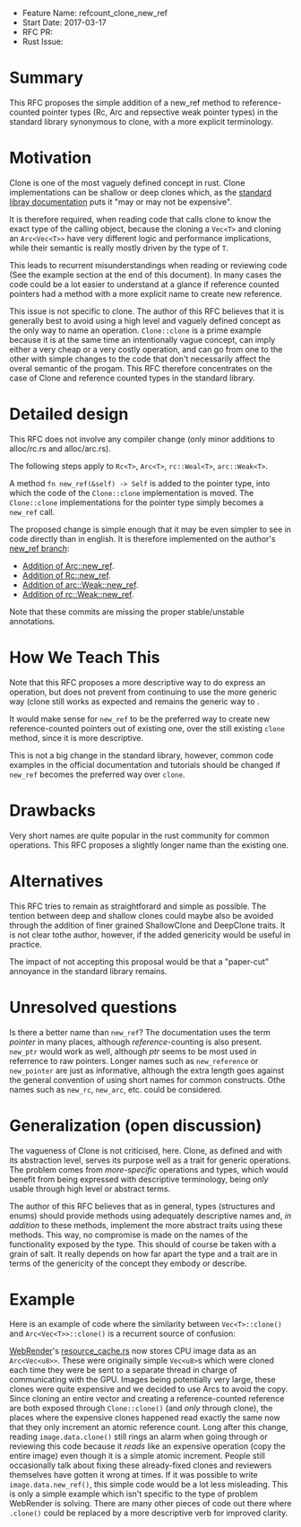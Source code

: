 - Feature Name: refcount_clone_new_ref
- Start Date: 2017-03-17
- RFC PR:
- Rust Issue:

# Summary
[summary]: #summary

This RFC proposes the simple addition of a new_ref method to reference-counted pointer types (Rc, Arc and repsective weak pointer types) in the standard library synonymous to clone, with a more explicit terminology.

# Motivation
[motivation]: #motivation

Clone is one of the most vaguely defined concept in rust. Clone implementations can be shallow or deep clones which, as the [standard libray documentation](https://doc.rust-lang.org/std/clone/trait.Clone.html) puts it "may or may not be expensive".

It is therefore required, when reading code that calls clone to know the exact type of the calling object, because the cloning a ```Vec<T>``` and cloning an ```Arc<Vec<T>>``` have very different logic and performance implications, while their semantic is really mostly driven by the type of ```T```.

This leads to recurrent misunderstandings when reading or reviewing code (See the example section at the end of this document).
In many cases the code could be a lot easier to understand at a glance if reference counted pointers had a method with a more explicit name to create new reference.

This issue is not specific to clone. The author of this RFC believes that it is generally best to avoid using a high level and vaguely defined concept as the only way to name an operation. ```Clone::clone``` is a prime example because it is at the same time an intentionally vague concept, can imply either a very cheap or a very costly operation, and can go from one to the other with simple changes to the code that don't necessarily affect the overal semantic of the progam. This RFC therefore concentrates on the case of Clone and reference counted types in the standard library.

# Detailed design
[design]: #detailed-design

This RFC does not involve any compiler change (only minor additions to alloc/rc.rs and alloc/arc.rs).

The following steps apply to ```Rc<T>```, ```Arc<T>```, ```rc::Weal<T>```, ```arc::Weak<T>```.

A method ```fn new_ref(&self) -> Self``` is added to the pointer type, into which the code of the ```Clone::clone``` implementation is moved.
The ```Clone::clone``` implementations for the pointer type simply becomes a ```new_ref``` call.

The proposed change is simple enough that it may be even simpler to see in code directly than in english.
It is therefore implemented on the author's [new_ref branch](https://github.com/nical/rust/tree/new_ref):
 - [Addition of Arc::new_ref](https://github.com/nical/rust/commit/392e105b0dd3ffb44beb8cbf853f75493a5167b5).
 - [Addition of Rc::new_ref](https://github.com/nical/rust/commit/5903ed4aa3ddb825f8b9b3412b3240f07193b711).
 - [Addition of arc::Weak::new_ref](https://github.com/nical/rust/commit/6f72fe1e208d96917c806bb4895b7014c1bfe164).
 - [Addition of rc::Weak::new_ref](https://github.com/nical/rust/commit/ddbd2b5e7e42d6be11194abef4f5d12ec11aa41e).

Note that these commits are missing the proper stable/unstable annotations.

# How We Teach This
[how-we-teach-this]: #how-we-teach-this

Note that this RFC proposes a more descriptive way to do express an operation, but does not prevent from continuing to use the more generic way (clone still works as expected and remains the generic way to .

It would make sense for ```new_ref``` to be the preferred way to create new reference-counted pointers out of existing one, over the still existing ```clone``` method, since it is more descriptive.

This is not a big change in the standard library, however, common code examples in the official documentation and tutorials should be changed if ```new_ref``` becomes the preferred way over ```clone```.

# Drawbacks
[drawbacks]: #drawbacks

Very short names are quite popular in the rust community for common operations. This RFC proposes a slightly longer name than the existing one.

# Alternatives
[alternatives]: #alternatives

This RFC tries to remain as straightforard and simple as possible. The tention between deep and shallow clones could maybe also be avoided through the addition of finer grained ShallowClone and DeepClone traits. It is not clear tothe author, however, if the added genericity would be useful in practice.

The impact of not accepting this proposal would be that a "paper-cut" annoyance in the standard library remains.

# Unresolved questions
[unresolved]: #unresolved-questions

Is there a better name than ```new_ref```? The documentation uses the term _pointer_ in many places, although _reference_-counting is also present. ```new_ptr``` would work as well, although _ptr_ seems to be most used in referrence to raw pointers.
Longer names such as ```new_reference``` or ```new_pointer``` are just as informative, although the extra length goes against the general convention of using short names for common constructs.
Othe names such as ```new_rc```, ```new_arc```, etc. could be considered.

# Generalization (open discussion)

The vagueness of Clone is not criticised, here. Clone, as defined and with its abstraction level, serves its purpose well as a trait for generic operations. The problem comes from _more-specific_ operations and types, which would benefit from being expressed with descriptive terminology, being _only_ usable through high level or abstract terms.

The author of this RFC believes that as in general, types (structures and enums) should provide methods using adequately descriptive names and, _in addition_ to these methods, implement the more abstract traits using these methods. This way, no compromise is made on the names of the functionality exposed by the type. This should of course be taken with a grain of salt. It really depends on how far apart the type and a trait are in terms of the genericity of the concept they embody or describe.

# Example
Here is an example of code where the similarity between ```Vec<T>::clone()``` and ```Arc<Vec<T>>::clone()``` is a recurrent source of confusion:

[WebRender](https://github.com/servo/webrender)'s [resource_cache.rs](https://github.com/servo/webrender/blob/e1ba6ff8146a0ba7a33bb9af6390b34f6b313b78/webrender/src/resource_cache.rs#L381) now stores CPU image data as an ```Arc<Vec<u8>>```. These were originally simple ```Vec<u8>```s which were cloned each time they were be sent to a separate thread in charge of communicating with the GPU. Images being potentially very large, these clones were quite expensive and we decided to use Arcs to avoid the copy. Since cloning an entire vector and creating a reference-counted reference are both exposed through ```Clone::clone()``` (and _only_ through clone), the places where the expensive clones happened read exactly the same now that they only increment an atomic reference count. Long after this change, reading ```image.data.clone()``` still rings an alarm when going through or reviewing this code because it _reads_ like an expensive operation (copy the entire image) even though it is a simple atomic increment. People still occasionally talk about fixing these already-fixed clones and reviewers themselves have gotten it wrong at times. If it was possible to write ```image.data.new_ref()```, this simple code would be a lot less misleading.
This is only a simple example which isn't specific to the type of problem WebRender is solving. There are many other pieces of code out there where ```.clone()``` could be replaced by a more descriptive verb for improved clarity.
